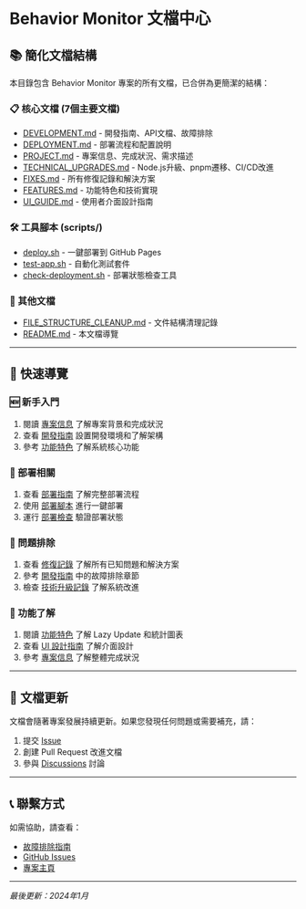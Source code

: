 # Behavior Monitor 文檔中心

## 📚 簡化文檔結構

本目錄包含 Behavior Monitor 專案的所有文檔，已合併為更簡潔的結構：

### 📋 核心文檔 (7個主要文檔)
- [DEVELOPMENT.md](./DEVELOPMENT.md) - 開發指南、API文檔、故障排除
- [DEPLOYMENT.md](./DEPLOYMENT.md) - 部署流程和配置說明
- [PROJECT.md](./PROJECT.md) - 專案信息、完成狀況、需求描述
- [TECHNICAL_UPGRADES.md](./TECHNICAL_UPGRADES.md) - Node.js升級、pnpm遷移、CI/CD改進
- [FIXES.md](./FIXES.md) - 所有修復記錄和解決方案
- [FEATURES.md](./FEATURES.md) - 功能特色和技術實現
- [UI_GUIDE.md](./UI_GUIDE.md) - 使用者介面設計指南

### 🛠 工具腳本 (scripts/)
- [deploy.sh](./scripts/deploy.sh) - 一鍵部署到 GitHub Pages
- [test-app.sh](./scripts/test-app.sh) - 自動化測試套件
- [check-deployment.sh](./scripts/check-deployment.sh) - 部署狀態檢查工具

### 📁 其他文檔
- [FILE_STRUCTURE_CLEANUP.md](./FILE_STRUCTURE_CLEANUP.md) - 文件結構清理記錄
- [README.md](./README.md) - 本文檔導覽

---

## 📖 快速導覽

### 🆕 新手入門
1. 閱讀 [專案信息](./PROJECT.md) 了解專案背景和完成狀況
2. 查看 [開發指南](./DEVELOPMENT.md) 設置開發環境和了解架構
3. 參考 [功能特色](./FEATURES.md) 了解系統核心功能

### 🚀 部署相關
1. 查看 [部署指南](./DEPLOYMENT.md) 了解完整部署流程
2. 使用 [部署腳本](./scripts/deploy.sh) 進行一鍵部署
3. 運行 [部署檢查](./scripts/check-deployment.sh) 驗證部署狀態

### 🐛 問題排除
1. 查看 [修復記錄](./FIXES.md) 了解所有已知問題和解決方案
2. 參考 [開發指南](./DEVELOPMENT.md) 中的故障排除章節
3. 檢查 [技術升級記錄](./TECHNICAL_UPGRADES.md) 了解系統改進

### 🎯 功能了解
1. 閱讀 [功能特色](./FEATURES.md) 了解 Lazy Update 和統計圖表
2. 查看 [UI 設計指南](./UI_GUIDE.md) 了解介面設計
3. 參考 [專案信息](./PROJECT.md) 了解整體完成狀況

---

## 🔄 文檔更新

文檔會隨著專案發展持續更新。如果您發現任何問題或需要補充，請：

1. 提交 [Issue](https://github.com/DF-wu/BehaviorMonitor/issues)
2. 創建 Pull Request 改進文檔
3. 參與 [Discussions](https://github.com/DF-wu/BehaviorMonitor/discussions) 討論

---

## 📞 聯繫方式

如需協助，請查看：
- [故障排除指南](./TROUBLESHOOTING.md)
- [GitHub Issues](https://github.com/DF-wu/BehaviorMonitor/issues)
- [專案主頁](https://DF-wu.github.io/BehaviorMonitor/)

---

*最後更新：2024年1月*
